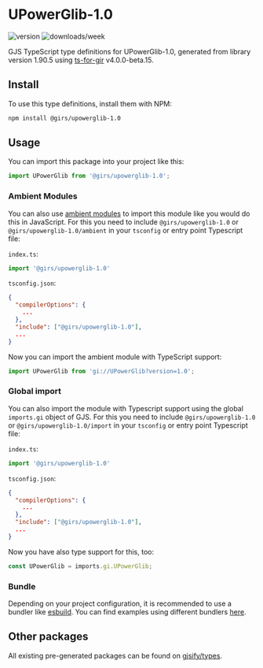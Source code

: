 
# UPowerGlib-1.0

![version](https://img.shields.io/npm/v/@girs/upowerglib-1.0)
![downloads/week](https://img.shields.io/npm/dw/@girs/upowerglib-1.0)


GJS TypeScript type definitions for UPowerGlib-1.0, generated from library version 1.90.5 using [ts-for-gir](https://github.com/gjsify/ts-for-gir) v4.0.0-beta.15.


## Install

To use this type definitions, install them with NPM:
```bash
npm install @girs/upowerglib-1.0
```

## Usage

You can import this package into your project like this:
```ts
import UPowerGlib from '@girs/upowerglib-1.0';
```

### Ambient Modules

You can also use [ambient modules](https://github.com/gjsify/ts-for-gir/tree/main/packages/cli#ambient-modules) to import this module like you would do this in JavaScript.
For this you need to include `@girs/upowerglib-1.0` or `@girs/upowerglib-1.0/ambient` in your `tsconfig` or entry point Typescript file:

`index.ts`:
```ts
import '@girs/upowerglib-1.0'
```

`tsconfig.json`:
```json
{
  "compilerOptions": {
    ...
  },
  "include": ["@girs/upowerglib-1.0"],
  ...
}
```

Now you can import the ambient module with TypeScript support: 

```ts
import UPowerGlib from 'gi://UPowerGlib?version=1.0';
```

### Global import

You can also import the module with Typescript support using the global `imports.gi` object of GJS.
For this you need to include `@girs/upowerglib-1.0` or `@girs/upowerglib-1.0/import` in your `tsconfig` or entry point Typescript file:

`index.ts`:
```ts
import '@girs/upowerglib-1.0'
```

`tsconfig.json`:
```json
{
  "compilerOptions": {
    ...
  },
  "include": ["@girs/upowerglib-1.0"],
  ...
}
```

Now you have also type support for this, too:

```ts
const UPowerGlib = imports.gi.UPowerGlib;
```

### Bundle

Depending on your project configuration, it is recommended to use a bundler like [esbuild](https://esbuild.github.io/). You can find examples using different bundlers [here](https://github.com/gjsify/ts-for-gir/tree/main/examples).

## Other packages

All existing pre-generated packages can be found on [gjsify/types](https://github.com/gjsify/types).

